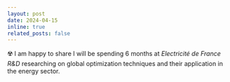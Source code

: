 ```yaml
---
layout: post
date: 2024-04-15
inline: true
related_posts: false
---
```

 
☢️ I am happy to share I will be spending 6 months at _Electricité de France R&D_ researching on global optimization techniques and their application in the energy sector.